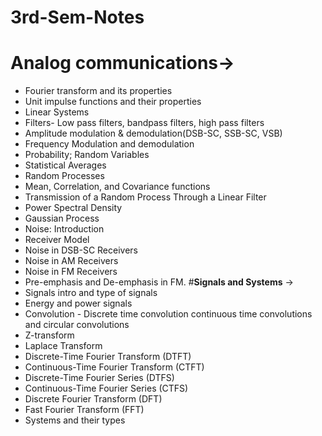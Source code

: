 # 3rd-Sem-Notes
# **Analog communications**->
- Fourier transform and its properties
- Unit impulse functions and their properties
- Linear Systems
- Filters- Low pass filters, bandpass filters, high pass filters
- Amplitude modulation & demodulation(DSB-SC, SSB-SC, VSB)
- Frequency Modulation and demodulation
- Probability; Random Variables
- Statistical Averages
- Random Processes
- Mean, Correlation, and Covariance functions
- Transmission of a Random Process Through a Linear Filter
- Power Spectral Density
- Gaussian Process
- Noise: Introduction
- Receiver Model
- Noise in DSB-SC Receivers
- Noise in AM Receivers
- Noise in FM Receivers
- Pre-emphasis and De-emphasis in FM.
#**Signals and Systems** ->
- Signals intro and type of signals
- Energy and power signals
- Convolution - Discrete time convolution continuous time convolutions and circular          convolutions
- Z-transform  
- Laplace Transform  
- Discrete-Time Fourier Transform (DTFT)  
- Continuous-Time Fourier Transform (CTFT)  
- Discrete-Time Fourier Series (DTFS)  
- Continuous-Time Fourier Series (CTFS)  
- Discrete Fourier Transform (DFT)  
- Fast Fourier Transform (FFT)
- Systems and their types
